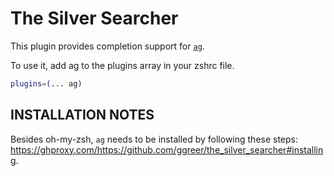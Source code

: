 # The Silver Searcher

This plugin provides completion support for [`ag`](https://ghproxy.com/https://github.com/ggreer/the_silver_searcher).

To use it, add ag to the plugins array in your zshrc file.

```zsh
plugins=(... ag)
```

## INSTALLATION NOTES

Besides oh-my-zsh, `ag` needs to be installed by following these steps: https://ghproxy.com/https://github.com/ggreer/the_silver_searcher#installing.
